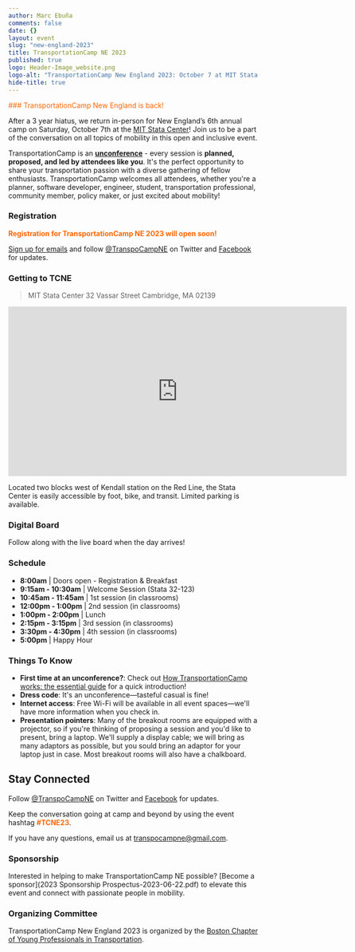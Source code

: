 ```yaml
---
author: Marc Ebuña
comments: false
date: {}
layout: event
slug: "new-england-2023"
title: TransportationCamp NE 2023
published: true
logo: Header-Image_website.png
logo-alt: "TransportationCamp New England 2023: October 7 at MIT Stata Center"
hide-title: true
---
```



<span style="color: #FF6600;">### TransportationCamp New England is back!</span>

After a 3 year hiatus, we return in-person for New England’s 6th annual camp on Saturday, October 7th at the [MIT Stata Center](https://www.google.com/maps/dir//Stata+Center,+32+Vassar+St,+Cambridge,+MA+02139/@42.3616134,-71.0932104,17z/data=!4m18!1m8!3m7!1s0x89e370a95d3025a9:0xb1de557289ff6bbe!2sStata+Center,+32+Vassar+St,+Cambridge,+MA+02139!3b1!8m2!3d42.3616095!4d-71.0906355!16zL20vMDEyamZ2!4m8!1m0!1m5!1m1!1s0x89e370a95d3025a9:0xb1de557289ff6bbe!2m2!1d-71.0906355!2d42.3616095!3e3?entry=ttu)! Join us to be a part of the conversation on all topics of mobility in this open and inclusive event.

TransportationCamp is an **[unconference](https://en.wikipedia.org/wiki/Unconference)** - every session is **planned, proposed, and led by attendees like you**. It&#39;s the perfect opportunity to share your transportation passion with a diverse gathering of fellow enthusiasts. TransportationCamp welcomes all attendees, whether you&#39;re a planner, software developer, engineer, student, transportation professional, community member, policy maker, or just excited about mobility!

### Registration

<span style="color: #FF6600;">**Registration for TransportationCamp NE 2023 will open soon!**</span>

[Sign up for emails](https://mailchi.mp/c4f666d15575/tcampne) and follow [@TranspoCampNE](https://twitter.com/TranspoCampNE) on Twitter and [Facebook](https://www.facebook.com/TranspoCampNE/) for updates.


### Getting to TCNE

>MIT Stata Center
> 32 Vassar Street
> Cambridge, MA 02139

<iframe src="https://www.google.com/maps/embed?pb=!1m18!1m12!1m3!1d2948.1032700262726!2d-71.09285873454364!3d42.36163837918683!2m3!1f0!2f0!3f0!3m2!1i1024!2i768!4f13.1!3m3!1m2!1s0x89e370a95d3025a9%3A0xb1de557289ff6bbe!2sRay+and+Maria+Stata+Center%2C+Cambridge%2C+MA+02142!5e0!3m2!1sen!2sus!4v1513384065723" width="680" height="340" frameborder="0" style="border:0" allowfullscreen></iframe>

Located two blocks west of Kendall station on the Red Line, the Stata Center is easily accessible by foot, bike, and transit. Limited parking is available.

### Digital Board
Follow along with the live board when the day arrives!

### Schedule

* **8:00am** | Doors open - Registration & Breakfast
* **9:15am - 10:30am** | Welcome Session (Stata 32-123)
* **10:45am - 11:45am** | 1st session (in classrooms)
* **12:00pm - 1:00pm** | 2nd session (in classrooms)
* **1:00pm - 2:00pm** | Lunch
* **2:15pm - 3:15pm** | 3rd session (in classrooms)
* **3:30pm - 4:30pm** | 4th session (in classrooms)
* **5:00pm** | Happy Hour

### Things To Know

* **First time at an unconference?**: Check out [How TransportationCamp works: the essential guide](/2011/02/how-transportationcamp-works-the-essential-guide) for a quick introduction!
* **Dress code**: It's an unconference—tasteful casual is fine!
* **Internet access**: Free Wi-Fi will be available in all event spaces—we'll have more information when you check in.
* **Presentation pointers**: Many of the breakout rooms are equipped with a projector, so if you're thinking of proposing a session and you'd like to present, bring a laptop. We'll supply a display cable; we will bring as many adaptors as possible, but you sould bring an adaptor for your laptop just in case. Most breakout rooms will also have a chalkboard.

## Stay Connected

Follow [@TranspoCampNE](https://twitter.com/TranspoCampNE) on Twitter and [Facebook](https://www.facebook.com/TranspoCampNE/) for updates.

Keep the conversation going at camp and beyond by using the event hashtag <span style="color: #FF6600;">**#TCNE23**</span>.

If you have any questions, email us at <transpocampne@gmail.com>.

### Sponsorship

Interested in helping to make TransportationCamp NE possible? [Become a sponsor](2023 Sponsorship Prospectus-2023-06-22.pdf) to elevate this event and connect with passionate people in mobility.

<style type="text/css">
.sponsors {
  text-align: center;
}

.sponsor {
  display: inline-block;
  padding: 0.5em;
  vertical-align: middle;
}

.platinum .sponsor {
  max-width: 300px;
}

.gold .sponsor {
  max-width: 250px;
}

.silver .sponsor {
  max-width: 200px;
}

.bronze .sponsor {
  max-width: 175px;
}
</style>


### Organizing Committee

TransportationCamp New England 2023 is organized by the [Boston Chapter of Young Professionals in Transportation](https://yptransportation.org/boston/).